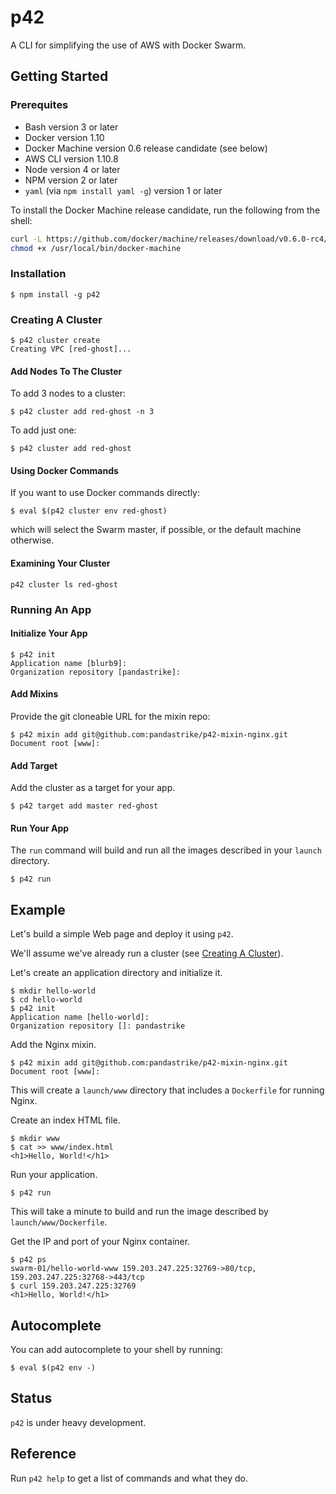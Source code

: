 # p42

A CLI for simplifying the use of AWS with Docker Swarm.

## Getting Started

### Prerequites

- Bash version 3 or later
- Docker version 1.10
- Docker Machine version 0.6 release candidate (see below)
- AWS CLI version 1.10.8
- Node version 4 or later
- NPM version 2 or later
- `yaml` (via `npm install yaml -g`) version 1 or later

To install the Docker Machine release candidate, run the following from the shell:

```sh
curl -L https://github.com/docker/machine/releases/download/v0.6.0-rc4/docker-machine-`uname -s`-`uname -m` > /usr/local/bin/docker-machine && \\
chmod +x /usr/local/bin/docker-machine
```

### Installation

```
$ npm install -g p42
```

### Creating A Cluster

```
$ p42 cluster create
Creating VPC [red-ghost]...
```

#### Add Nodes To The Cluster

To add 3 nodes to a cluster:

```
$ p42 cluster add red-ghost -n 3
```

To add just one:

```
$ p42 cluster add red-ghost
```

#### Using Docker Commands

If you want to use Docker commands directly:

```
$ eval $(p42 cluster env red-ghost)
```

which will select the Swarm master, if possible, or the default machine otherwise.

#### Examining Your Cluster

```
p42 cluster ls red-ghost
```

### Running An App

#### Initialize Your App

```
$ p42 init
Application name [blurb9]:
Organization repository [pandastrike]:
```

#### Add Mixins

Provide the git cloneable URL for the mixin repo:

```
$ p42 mixin add git@github.com:pandastrike/p42-mixin-nginx.git
Document root [www]:
```

#### Add Target

Add the cluster as a target for your app.

```tty
$ p42 target add master red-ghost
```

#### Run Your App

The `run` command will build and run all the images described in your `launch` directory.

```
$ p42 run
```

## Example

Let's build a simple Web page and deploy it using `p42`.

We'll assume we've already run a cluster (see [Creating A Cluster](#creating-a-cluster)).

Let's create an application directory and initialize it.

```
$ mkdir hello-world
$ cd hello-world
$ p42 init
Application name [hello-world]:
Organization repository []: pandastrike
```

Add the Nginx mixin.

```
$ p42 mixin add git@github.com:pandastrike/p42-mixin-nginx.git
Document root [www]:
```

This will create a `launch/www` directory that includes a `Dockerfile` for running Nginx.

Create an index HTML file.

```
$ mkdir www
$ cat >> www/index.html
<h1>Hello, World!</h1>
```

Run your application.

```
$ p42 run
```

This will take a minute to build and run the image described by `launch/www/Dockerfile`.

Get the IP and port of your Nginx container.

```
$ p42 ps
swarm-01/hello-world-www 159.203.247.225:32769->80/tcp, 159.203.247.225:32768->443/tcp
$ curl 159.203.247.225:32769
<h1>Hello, World!</h1>
```

## Autocomplete

You can add autocomplete to your shell by running:

```
$ eval $(p42 env -)
```

## Status

`p42` is under heavy development.

## Reference

Run `p42 help` to get a list of commands and what they do.
